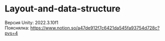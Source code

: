 # Layout-and-data-structure
 
Версия Unity: 2022.3.10f1  
Пояснялка: https://www.notion.so/a47de912f7c6421da545fa93754d728c?pvs=4
